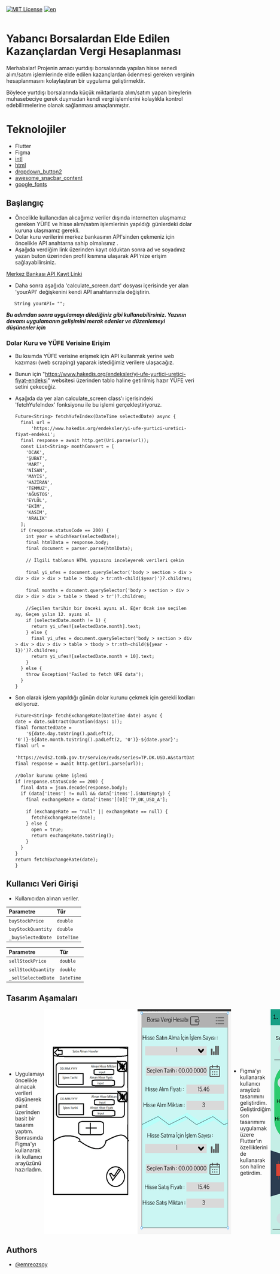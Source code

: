 <div style="display:flex; justify-content: space-between; align-items: center;">

[![MIT License](https://img.shields.io/badge/License-MIT-green.svg)](https://choosealicense.com/licenses/mit/) [![en](https://img.shields.io/badge/lang-en-blue.svg)](https://github.com/emreozsoy/flutter-foreign-stock-tax-calculator/blob/main/README.md)

</div>

# Yabancı Borsalardan Elde Edilen Kazançlardan Vergi Hesaplanması

Merhabalar! Projenin amacı yurtdışı borsalarında yapılan hisse senedi alım/satım işlemlerinde elde edilen kazançlardan ödenmesi gereken verginin hesaplanmasını kolaylaştıran bir uygulama geliştirmektir. 

Böylece yurtdışı borsalarında küçük miktarlarda alım/satım yapan bireylerin muhasebeciye gerek duymadan kendi vergi işlemlerini kolaylıkla kontrol edebilirmelerine olanak sağlanması amaçlanmıştır.

# Teknolojiler

- Flutter
- Figma
- [intl](https://pub.dev/packages/intl)
- [html](https://pub.dev/packages/html/install)
- [dropdown_button2](https://pub.dev/packages/dropdown_button2)
- [awesome_snacbar_content](https://pub.dev/packages/awesome_snackbar_content)
- [google_fonts](https://pub.dev/packages/google_fonts)

## Başlangıç
- Öncelikle kullancıdan alıcağımız veriler dışında internetten ulaşmamız gereken YÜFE ve hisse alım/satım işlemlerinin yapıldığı günlerdeki dolar kuruna ulaşmamız gerekli.
- Dolar kuru verilerini merkez bankasının API'sinden çekmeniz için öncelikle API anahtarna sahip olmalısınız . 
- Aşağıda verdiğim link üzerinden kayıt olduktan sonra ad ve soyadınız yazan buton üzerinden profil kısmına ulaşarak API'nize erişim sağlayabilirsiniz. 

[Merkez Bankası API Kayıt Linki](https://evds2.tcmb.gov.tr/index.php?/evds/login) 

- Daha sonra aşağıda 'calculate_screen.dart' dosyası içerisinde yer alan 'yourAPI' değişkenini kendi API anahtarınızla değiştirin. 

```
   String yourAPI= "";
```

 ***Bu adımdan sonra uygulamayı dilediğiniz gibi kullanabilirsiniz. Yazının devamı uygulamanın gelişimini merak edenler ve düzenlemeyi düşünenler için***

### Dolar Kuru ve YÜFE Verisine Erişim

- Bu kısımda YÜFE verisine erişmek için API kullanmak yerine web kazıması (web scraping) yaparak istediğimiz verilere ulaşacağız.
- Bunun için "https://www.hakedis.org/endeksler/yi-ufe-yurtici-uretici-fiyat-endeksi" websitesi üzerinden tablo haline getirilmiş hazır YÜFE veri setini çekeceğiz.
- Aşağıda da yer alan calculate_screen class'ı içerisindeki 'fetchYufeIndex' fonksiyonu ile bu işlemi gerçekleştiriyoruz.
  
  ```
  Future<String> fetchYufeIndex(DateTime selectedDate) async {
    final url =
        'https://www.hakedis.org/endeksler/yi-ufe-yurtici-uretici-fiyat-endeksi';
    final response = await http.get(Uri.parse(url));
    const List<String> monthConvert = [
      'OCAK',
      'ŞUBAT',
      'MART',
      'NİSAN',
      'MAYIS',
      'HAZİRAN',
      'TEMMUZ',
      'AĞUSTOS',
      'EYLÜL',
      'EKİM',
      'KASIM',
      'ARALIK'
    ];
    if (response.statusCode == 200) {
      int year = whichYear(selectedDate);
      final htmlData = response.body;
      final document = parser.parse(htmlData);

      // İlgili tablonun HTML yapısını inceleyerek verileri çekin

      final yi_ufes = document.querySelector('body > section > div > div > div > div > table > tbody > tr:nth-child($year)')?.children;

      final months = document.querySelector('body > section > div > div > div > div > table > thead > tr')?.children;

      //Seçilen tarihin bir önceki ayını al. Eğer Ocak ise seçilen ay, Geçen yılın 12. ayını al
      if (selectedDate.month != 1) {
        return yi_ufes![selectedDate.month].text;
      } else {
        final yi_ufes = document.querySelector('body > section > div > div > div > div > table > tbody > tr:nth-child(${year - 1})')?.children;
        return yi_ufes![selectedDate.month + 10].text;
      }
    } else {
      throw Exception('Failed to fetch UFE data');
    }
  }
  ```
- Son olarak işlem yapıldığı günün dolar kurunu çekmek için gerekli kodları ekliyoruz.

    ```
  Future<String> fetchExchangeRate(DateTime date) async {
    date = date.subtract(Duration(days: 1));
    final formattedDate =
        '${date.day.toString().padLeft(2, '0')}-${date.month.toString().padLeft(2, '0')}-${date.year}';
    final url =
        'https://evds2.tcmb.gov.tr/service/evds/series=TP.DK.USD.A&startDate=$formattedDate&endDate=$formattedDate&type=json&key=${yourAPI}';
    final response = await http.get(Uri.parse(url));

    //Dolar kurunu çekme işlemi
    if (response.statusCode == 200) {
      final data = json.decode(response.body);
      if (data['items'] != null && data['items'].isNotEmpty) {
        final exchangeRate = data['items'][0]['TP_DK_USD_A'];

        if (exchangeRate == "null" || exchangeRate == null) {
          fetchExchangeRate(date);
        } else {
          open = true;
          return exchangeRate.toString();
        }
      }
    }
    return fetchExchangeRate(date);
  }
    ```

##  Kullanıcı Veri Girişi

- Kullanıcıdan alınan veriler.

| Parametre | Tür     |   
| :-------- | :------- | 
| `buyStockPrice`      | `double` |
| `buyStockQuantity`      | `double` |
| `_buySelectedDate`      | `DateTime` |

| Parametre | Tür     |   
| :-------- | :------- | 
| `sellStockPrice`      | `double` |
| `sellStockQuantity`      | `double` |
| `_sellSelectedDate`      | `DateTime` |

## Tasarım Aşamaları
<div style="display:flex; justify-content: space-between; align-items: center;">
  
- Uygulamayı öncelikle alınacak verileri düşünerek paint üzerinden basit bir tasarım yaptım. Sonrasında Figma'yı kullanarak ilk kullanıcı arayüzünü hazırladım.

<img src="https://github.com/emreozsoy/flutter-foreign-stock-tax-calculator/blob/main/Design_number0_tr_page.png" alt="Text" width="250" height="600">
 <img src="https://github.com/emreozsoy/flutter-foreign-stock-tax-calculator/blob/main/Design_number1_tr_page.png" alt="alt text" width="250" height="600">

- Figma'yı kullanarak kullanıcı arayüzü tasarımını geliştirdim. Geliştirdiğim son tasarımımı uygulamak üzere Flutter'ın özelliklerini de kullanarak son haline getirdim.
<img src="https://github.com/emreozsoy/flutter-foreign-stock-tax-calculator/blob/main/Design_number2_tr_page.jpg" alt="alt text" width="250" height="600">
<img src="https://github.com/emreozsoy/flutter-foreign-stock-tax-calculator/blob/main/Design_number3_tr_page.png" alt="alt text" width="250" height="600">
</div>




## Authors

- [@emreozsoy](https://www.github.com/emreozsoy)


